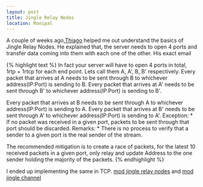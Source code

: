 ```yaml
--- 
layout: post
title: Jingle Relay Nodes
location: Manipal
---
```

A couple of weeks ago,[Thiago](http://twitter.com/xmppjingle) helped me out
understand the basics of Jingle Relay Nodes. He explained that, the server
needs to open 4 ports and transfer data coming into them with each one of the
other. His exact email

{% highlight text %} 
In fact your server will have to open 4 ports in total, 1rtp + 1rtcp  for each
end point.  Lets call them A, A', B, B' respectively.  Every packet that
arrives at A needs to be sent through B to whichever address(IP:Port) is
sending to B. Every packet that arrives at A' needs to be sent through B' to
whichever address(IP:Port) is sending to B'.  

Every packet that arrives at B needs to be sent through A to whichever
address(IP:Port) is sending to A.  Every packet that arrives at B' needs to be
sent through A' to whichever address(IP:Port) is sending to A'.  Exception:  *
If no packet was received in a given port, packets to be sent through that port
should be discarded.  Remarks: * There is no process to verify that a sender to
a given port is the real sender of the stream.  

The recommended mitigation is to create a race of packets, for the latest 10
received packets in a given port, only relay and update Address to the one
sender holding the majority of the packets.
{% endhighlight %}

I ended up implementing the same in TCP. [mod jingle relay
nodes](https://code.google.com/p/prosody-gsoc/source/browse/mod_jinglerelaynodes.lua)
and [mod jingle
channel](https://code.google.com/p/prosody-gsoc/source/browse/mod_jinglechannel.lua)
